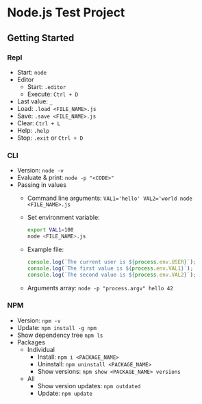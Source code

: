 # Node.js Test Project

## Getting Started

### Repl

* Start: `node`
* Editor
  * Start: `.editor`
  * Execute: `Ctrl + D`
* Last value: `_`
* Load: `.load <FILE_NAME>.js`
* Save: `.save <FILE_NAME>.js`
* Clear: `Ctrl + L`
* Help: `.help`
* Stop: `.exit` or `Ctrl + D`

### CLI

* Version: `node -v`
* Evaluate & print: `node -p "<CODE>"`
* Passing in values
  * Command line arguments: `VAL1='hello' VAL2='world node <FILE_NAME>.js`
  * Set environment variable:

    ```bash
    export VAL1=100
    node <FILE_NAME>.js
    ```

  * Example file:

    ```js
    console.log(`The current user is ${process.env.USER}`);
    console.log(`The first value is ${process.env.VAL1}`);
    console.log(`The second value is ${process.env.VAL2}`);
    ```

  * Arguments array: `node -p "process.argv" hello 42`

### NPM

* Version: `npm -v`
* Update: `npm install -g npm`
* Show dependency tree `npm ls`
* Packages
  * Individual
    * Install: `npm i <PACKAGE_NAME>`
    * Uninstall: `npm uninstall <PACKAGE_NAME>`
    * Show versions: `npm show <PACKAGE_NAME> versions`
  * All
    * Show version updates: `npm outdated`
    * Update: `npm update`
